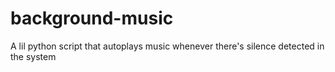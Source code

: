 # background-music
A lil python script that autoplays music whenever there's silence detected in the system
